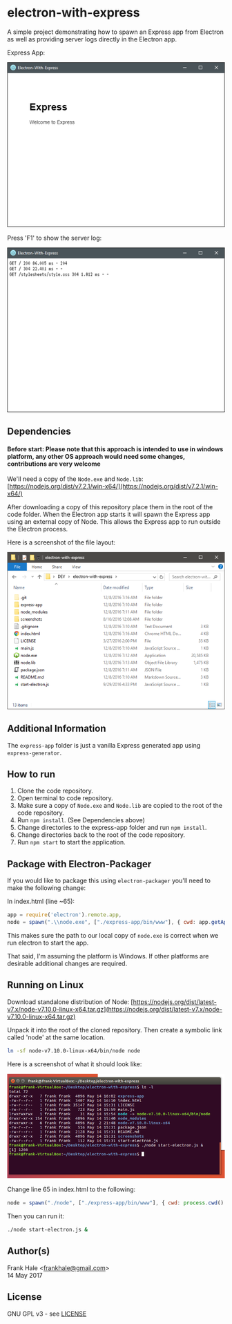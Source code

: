 # electron-with-express

A simple project demonstrating how to spawn an Express app from Electron as well
as providing server logs directly in the Electron app.

Express App:

![Express-App](screenshots/express-app.png)

Press 'F1' to show the server log:

![Server-Log](screenshots/server-log.png)

## Dependencies

#### Before start: Please note that this approach is intended to use in windows platform, any other OS approach would need some changes, contributions are very welcome

We'll need a copy of the `Node.exe` and `Node.lib`: [https://nodejs.org/dist/v7.2.1/win-x64/](https://nodejs.org/dist/v7.2.1/win-x64/)

After downloading a copy of this repository place them in the root of the code
folder. When the Electron app starts it will spawn the Express app using an external
copy of Node. This allows the Express app to run outside the Electron process.

Here is a screenshot of the file layout:

![File-Layout](screenshots/file-layout.png)

## Additional Information

The `express-app` folder is just a vanilla Express generated app using
`express-generator`.

## How to run

1. Clone the code repository.
2. Open terminal to code repository.
3. Make sure a copy of `Node.exe` and `Node.lib` are copied to the root of the 
code repository.
4. Run `npm install`. (See Dependencies above)
5. Change directories to the express-app folder and run `npm install`.
6. Change directories back to the root of the code repository.
7. Run `npm start` to start the application.

## Package with Electron-Packager

If you would like to package this using `electron-packager` you'll need to 
make the following change:

In index.html (line ~65):

```javascript
app = require('electron').remote.app,
node = spawn(".\\node.exe", ["./express-app/bin/www"], { cwd: app.getAppPath() })
```

This makes sure the path to our local copy of `node.exe` is correct when we run
electron to start the app.

That said, I'm assuming the platform is Windows. If other platforms are desirable
additional changes are required.

## Running on Linux

Download standalone distribution of Node:
[https://nodejs.org/dist/latest-v7.x/node-v7.10.0-linux-x64.tar.gz](https://nodejs.org/dist/latest-v7.x/node-v7.10.0-linux-x64.tar.gz)

Unpack it into the root of the cloned repository. Then create a symbolic link called 'node' at the same location.

```sh
ln -sf node-v7.10.0-linux-x64/bin/node node
```

Here is a screenshot of what it should look like:

![File-Layout-Linux](screenshots/express-with-electron-linux-folder-structure-screenshot.png)

Change line 65 in index.html to the following:

```javascript
node = spawn("./node", ["./express-app/bin/www"], { cwd: process.cwd() })
```

Then you can run it:

```sh
./node start-electron.js &
```

## Author(s)

Frank Hale &lt;frankhale@gmail.com&gt;  
14 May 2017

## License

GNU GPL v3 - see [LICENSE](LICENSE)
